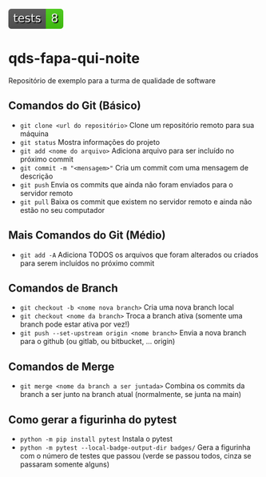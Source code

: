 ![Test Unit Tests](./badges/tests.svg)

# qds-fapa-qui-noite
Repositório de exemplo para a turma de qualidade de software 

## Comandos do Git (Básico)
- `git clone <url do repositório>` Clone um repositório remoto para sua máquina
- `git status` Mostra informações do projeto
- `git add <nome do arquivo>` Adiciona arquivo para ser incluído no próximo commit
- `git commit -m "<mensagem>"` Cria um commit com uma mensagem de descrição
- `git push` Envia os commits que ainda não foram enviados para o servidor remoto
- `git pull` Baixa os commit que existem no servidor remoto e ainda não estão no seu computador


## Mais Comandos do Git (Médio)
- `git add -A` Adiciona TODOS os arquivos que foram alterados ou criados para serem incluídos no próximo commit

## Comandos de Branch
- `git checkout -b <nome nova branch>` Cria uma nova branch local
- `git checkout <nome da branch>` Troca a branch ativa (somente uma branch pode estar ativa por vez!)
- `git push --set-upstream origin <nome branch>` Envia a nova branch para o github (ou gitlab, ou bitbucket, ... origin)

## Comandos de Merge
- `git merge <nome da branch a ser juntada>` Combina os commits da branch a ser junto na branch atual (normalmente, se junta na main)

## Como gerar a figurinha do pytest
- `python -m pip install pytest` Instala o pytest
- `python -m pytest --local-badge-output-dir badges/` Gera a figurinha com o número de testes que passou (verde se passou todos, cinza se passaram somente alguns)